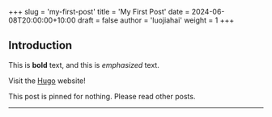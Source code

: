 +++
slug = 'my-first-post'
title = 'My First Post'
date = 2024-06-08T20:00:00+10:00
draft = false
author = 'luojiahai'
weight = 1
+++

## Introduction

This is **bold** text, and this is *emphasized* text.

Visit the [Hugo](https://gohugo.io) website!

This post is pinned for nothing. Please read other posts.

---
